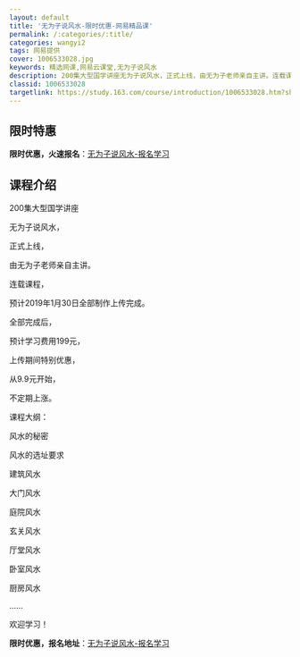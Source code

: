 ```yaml
---
layout: default
title: '无为子说风水-限时优惠-网易精品课'
permalink: /:categories/:title/
categories: wangyi2
tags: 网易提供
cover: 1006533028.jpg
keywords: 精选网课,网易云课堂,无为子说风水
description: 200集大型国学讲座无为子说风水，正式上线，由无为子老师亲自主讲。连载课程，预计2019年1月30日全部制作上传完成。全
classid: 1006533028
targetlink: https://study.163.com/course/introduction/1006533028.htm?share=1&shareId=1025206652&utm_campaign=share&utm_medium=iphoneShare&utm_source=&utm_u=1025206652
---
```


## 限时特惠

**限时优惠，火速报名**：[无为子说风水-报名学习](https://study.163.com/course/introduction/1006533028.htm?share=1&shareId=1025206652&utm_campaign=share&utm_medium=iphoneShare&utm_source=&utm_u=1025206652)

## 课程介绍

200集大型国学讲座

无为子说风水，

正式上线，

由无为子老师亲自主讲。

连载课程，

预计2019年1月30日全部制作上传完成。

全部完成后，

预计学习费用199元，

上传期间特别优惠，

从9.9元开始，

不定期上涨。



课程大纲：

风水的秘密

风水的选址要求

建筑风水

大门风水

庭院风水

玄关风水

厅堂风水

卧室风水

厨房风水

......

欢迎学习！

**限时优惠，报名地址**：[无为子说风水-报名学习](https://study.163.com/course/introduction/1006533028.htm?share=1&shareId=1025206652&utm_campaign=share&utm_medium=iphoneShare&utm_source=&utm_u=1025206652)

